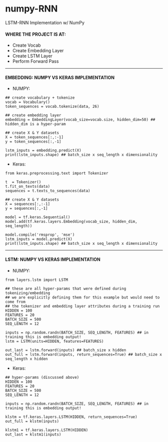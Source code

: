 # numpy-RNN
LSTM-RNN Implementation w/ NumPy


#### WHERE THE PROJECT IS AT:
* Create Vocab
* Create Embedding Layer
* Create LSTM Layer
* Perform Forward Pass

-----

#### EMBEDDING: NUMPY VS KERAS IMPLEMENTATION
* NUMPY:
```
## create vocabulary + tokenize
vocab = Vocabulary()
token_sequences = vocab.tokenize(data, 26)

## create embedding layer
embedding = EmbeddingLayer(vocab_size=vocab.size, hidden_dim=50) ## hidden_dim is a hyper-param

## create X & Y datasets
X = token_sequences[:,:-1]
y = token_sequences[:,-1]

lstm_inputs = embedding.predict(X)
print(lstm_inputs.shape) ## batch_size x seq_length x dimensionality
```

* Keras:
```
from keras.preprocessing.text import Tokenizer

t  = Tokenizer()
t.fit_on_texts(data)
sequences = t.texts_to_sequences(data)

## create X & Y datasets
X = sequences[:,:-1]
y = sequences[:,-1]

model = tf.keras.Sequential()
model.add(tf.keras.layers.Embedding(vocab_size, hidden_dim, seq_length))

model.compile('rmsprop', 'mse')
lstm_inputs = model.predict(X)
print(lstm_inputs.shape) ## batch_size x seq_length x dimensionality
```

-----

#### LSTM: NUMPY VS KERAS IMPLEMENTATION
* NUMPY:
```
from layers.lstm import LSTM

## these are all hyper-params that were defined during tokenizing/embedding
## we are explicitly defining them for this example but would need to come from
## the tokenizer and embedding layer attributes during a training run
HIDDEN = 100
FEATURES = 20
BATCH_SIZE = 500
SEQ_LENGTH = 12

inputs = np.random.randn(BATCH_SIZE, SEQ_LENGTH, FEATURES) ## in training this is embedding output!
lstm = LSTM(units=HIDDEN, features=FEATURES)

out_last = lstm.forward(inputs) ## batch_size x hidden
out_full = lstm.forward(inputs, return_sequences=True) ## batch_size x seq_length x hidden
```

* Keras:
```
## hyper-params (discussed above)
HIDDEN = 100
FEATURES = 20
BATCH_SIZE = 500
SEQ_LENGTH = 12

inputs = np.random.randn(BATCH_SIZE, SEQ_LENGTH, FEATURES) ## in training this is embedding output!

klstm = tf.keras.layers.LSTM(HIDDEN, return_sequences=True)
out_full = klstm(inputs)

klstm1 = tf.keras.layers.LSTM(HIDDEN)
out_last = klstm1(inputs)
```
